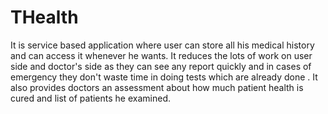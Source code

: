 # THealth
 It is service based application where user can store all his medical history and can access it whenever he wants. It reduces the lots of work on user side and doctor's side as they can see any report quickly and in cases of emergency they don't waste time in doing tests which are already done . It also provides doctors an assessment about how much patient health is cured and list of patients he examined.
